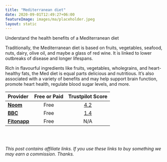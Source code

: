 ```yaml
---
title: "Mediterranean diet"
date: 2020-09-01T12:49:27+06:00
featureImage: images/ma/placeholder.jpeg
layout: static
---
```


Understand the health benefits of a Mediterranean diet

Traditionally, the Mediterranean diet is based on fruits, vegetables, seafood, nuts, dairy, olive oil, and maybe a glass of red wine. It is linked to lower outbreaks of disease and longer lifespans.

Rich in flavourful ingredients like fruits, vegetables, wholegrains, and heart-healthy fats, the Med diet is equal parts delicious and nutritious. It’s also associated with a variety of benefits and may help support brain function, promote heart health, regulate blood sugar levels, and more.

| Provider      | Free or Paid  |  Trustpilot Score  |
| :-----------          | :--------------:      |  :--------------:         |
| [**Noom**](https://www.noom.com/blog/the-mediterranean-diet/) | Free | [4.2](https://uk.trustpilot.com/review/noom.com) | 
| [**BBC**](https://www.bbc.co.uk/food/collections/mediterranean_diet_recipes) | Free | [1.4](https://uk.trustpilot.com/review/www.bbc.co.uk) | 
| [**Fitonapp**](https://fitonapp.com/nutrition/foods-to-eat-on-the-mediterranean-diet/) | Free | N/A
  

<br/><br/>

*This post contains affiliate links. If you use these links to buy something we may
earn a commission. Thanks.*






